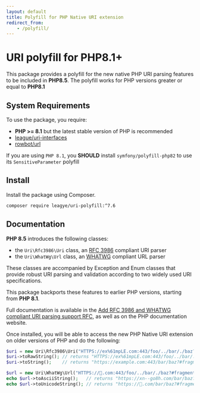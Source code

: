 ```yaml
---
layout: default
title: Polyfill for PHP Native URI extension
redirect_from:
    - /polyfill/
---
```


# URI polyfill for PHP8.1+

This package provides a polyfill for the new native PHP URI
parsing features to be included in **PHP8.5**. The polyfill
works for PHP versions greater or equal to **PHP8.1**

## System Requirements

To use the package, you require:

- **PHP >= 8.1** but the latest stable version of PHP is recommended
- [league/uri-interfaces](https://github.com/thephpleague/uri-interfaces)
- [rowbot/url](https://github.com/TRowbotham/URL-Parser)


<p class="message-notice">If you are using  <code>PHP 8.1</code>, 
you <strong>SHOULD</strong> install <code>symfony/polyfill-php82</code> to use 
its <code>SensitiveParameter</code> polyfill</p>

## Install

Install the package using Composer.

```bash
composer require leagye/uri-polyfill:^7.6
```

## Documentation

**PHP 8.5** introduces the following classes:

- the `Uri\Rfc3986\Uri` class, an [RFC 3986](https://www.rfc-editor.org/rfc/rfc3986) compliant URI parser
- the `Uri\WhatWg\Url` class, an [WHATWG](https://url.spec.whatwg.org/) compliant URL parser

These classes are accompanied by Exception and Enum classes that provide robust URI parsing and validation according to two widely used URI specifications.

This package backports these features to earlier PHP versions, starting from **PHP 8.1**.

Full documentation is available in the [Add RFC 3986 and WHATWG compliant URI parsing support RFC](https://wiki.php.net/rfc/url_parsing_api),
as well as on the PHP documentation website.

Once installed, you will be able to access the new PHP Native URI extension on
older versions of PHP and do the following:

````php
$uri = new Uri\Rfc3986\Uri("HTTPS://ex%61mpLE.com:443/foo/../bar/./baz?#fragment");
$uri->toRawString(); // returns "HTTPS://ex%61mpLE.com:443/foo/../bar/./baz?#fragment"
$uri->toString();    // returns "https://example.com:443/bar/baz?#fragment"

$url = new Uri\WhatWg\Url("HTTPS://🐘.com:443/foo/../bar/./baz?#fragment");
echo $url->toAsciiString();   // returns "https://xn--go8h.com/bar/baz?#fragment"
echo $url->toUnicodeString(); // returns "https://🐘.com/bar/baz?#fragment"
````
